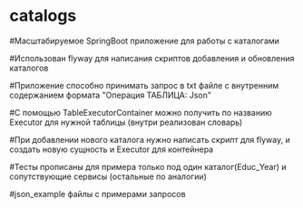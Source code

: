 # catalogs

#Масштабируемое SpringBoot приложение для работы с каталогами

#Использован flyway для написания скриптов добавления и обновления каталогов

#Приложение способно принимать запрос в txt файле с внутренним содержанием формата "Операция ТАБЛИЦА: Json"

#С помощью TableExecutorContainer можно получить по названию Executor для нужной таблицы (внутри реализован словарь)

#При добавлении нового каталога нужно написать скрипт для flyway, и создать новую сущность и  Executor для контейнера

#Тесты прописаны для примера только под один каталог(Educ_Year) и сопутствующие сервисы (остальные по аналогии)

#json_example файлы с примерами запросов
